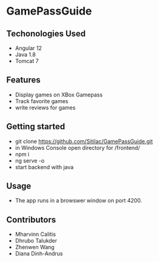 # GamePassGuide
## Techonologies Used
- Angular 12
- Java 1.8
- Tomcat 7

## Features
- Display games on XBox Gamepass
- Track favorite games
- write reviews for games

## Getting started
- git clone https://github.com/Sitilac/GamePassGuide.git
- in Windows Console open directory for /frontend/
- npm i
- ng serve -o
- start backend with java

## Usage
- The app runs in a browswer window on port 4200. 

## Contributors
- Mharvinn Calitis
- Dhrubo  Talukder
- Zhenwen Wang
- Diana Dinh-Andrus

